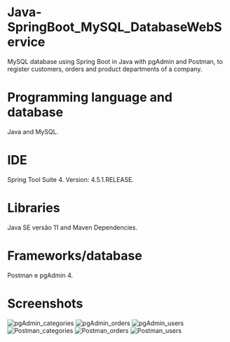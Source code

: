 # Java-SpringBoot_MySQL_DatabaseWebService
MySQL database using Spring Boot in Java with pgAdmin and Postman, to register customers,
orders and product departments of a company.

# Programming language and database
Java and MySQL.

# IDE
Spring Tool Suite 4. Version: 4.5.1.RELEASE.

# Libraries
Java SE versão 11 and Maven Dependencies.

# Frameworks/database
Postman e pgAdmin 4.

# Screenshots
![pgAdmin_categories](https://user-images.githubusercontent.com/53942734/143713396-16c7fb3b-b2a6-4007-af5b-92ae98b745c2.png)
![pgAdmin_orders](https://user-images.githubusercontent.com/53942734/143713415-41d02f1f-f8fb-441c-a3ef-0838385fd87f.png)
![pgAdmin_users](https://user-images.githubusercontent.com/53942734/143713422-36566e67-db87-4412-9438-23f38bc956f0.png)
![Postman_categories](https://user-images.githubusercontent.com/53942734/143713428-2b4a90cd-110b-4fc6-ba6d-452960543222.png)
![Postman_orders](https://user-images.githubusercontent.com/53942734/143713433-5efb9055-10f8-4e95-861a-c22614de5587.png)
![Postman_users](https://user-images.githubusercontent.com/53942734/143713440-1a483afc-9d73-40b1-8bd9-770d16505a1b.png)

